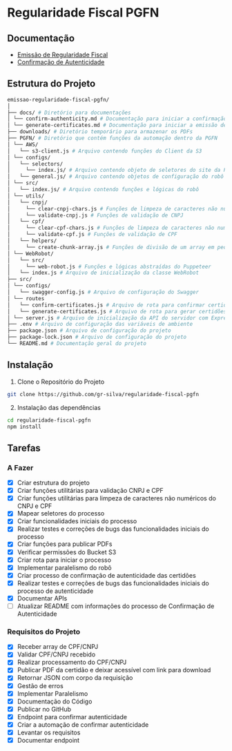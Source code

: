# Regularidade Fiscal PGFN

## Documentação

- [Emissão de Regularidade Fiscal](docs/generate-certificates.md)
- [Confirmação de Autenticidade](docs/confirm-authenticity.md)

## Estrutura do Projeto

```bash
emissao-regularidade-fiscal-pgfn/
│
├── docs/ # Diretório para documentações
│ └── confirm-authenticity.md # Documentação para iniciar a confirmação de autenticidade
│ └── generate-certificates.md # Documentação para iniciar a emissão de certidoes
├── downloads/ # Diretório temporário para armazenar os PDFs
├── PGFN/ # Diretório que contém funções da automação dentro da PGFN
│ └── AWS/
│   └── s3-client.js # Arquivo contendo funções do Client da S3
│ └── configs/
│   └── selectors/
│     └── index.js/ # Arquivo contendo objeto de seletores do site da PGFN
│   └── general.js/ # Arquivo contendo objetos de configuração do robô
│ └── src/
│   └── index.js/ # Arquivo contendo funções e lógicas do robô
│ └── utils/
│   └── cnpj/
│     └── clear-cnpj-chars.js # Funções de limpeza de caracteres não numéricos do CNPJ
│     └── validate-cnpj.js # Funções de validação de CNPJ
│   └── cpf/
│     └── clear-cpf-chars.js # Funções de limpeza de caracteres não numéricos do CPF
│     └── validate-cpf.js # Funções de validação de CPF
│   └── helpers/
│     └── create-chunk-array.js # Funções de divisão de um array em pedacos
│ └── WebRobot/
│   └── src/
│     └── web-robot.js # Funções e lógicas abstraídas do Puppeteer
│   └── index.js # Arquivo de inicialização da classe WebRobot
├── src/
│ └── configs/
│   └── swagger-config.js # Arquivo de configuração do Swagger
│ └── routes
│   └── confirm-certificates.js # Arquivo de rota para confirmar certidões
│   └── generate-certificates.js # Arquivo de rota para gerar certidões
│ └── server.js # Arquivo de inicialização da API do servidor com Express
├── .env # Arquivo de configuração das variáveis de ambiente
├── package.json # Arquivo de configuração do projeto
├── package-lock.json # Arquivo de configuração do projeto
└── README.md # Documentação geral do projeto

```

## Instalação

1. Clone o Repositório do Projeto

```bash
git clone https://github.com/gr-silva/regularidade-fiscal-pgfn
```

2. Instalação das dependências

```bash
cd regularidade-fiscal-pgfn
npm install
```

## Tarefas

### A Fazer

- [x] Criar estrutura do projeto
- [x] Criar funções utilitárias para validação CNPJ e CPF
- [x] Criar funções utilitárias para limpeza de caracteres não numéricos do CNPJ e CPF
- [x] Mapear seletores do processo
- [x] Criar funcionalidades iniciais do processo
- [x] Realizar testes e correções de bugs das funcionalidades iniciais do processo
- [x] Criar funções para publicar PDFs
- [x] Verificar permissões do Bucket S3
- [x] Criar rota para iniciar o processo
- [x] Implementar paralelismo do robô
- [x] Criar processo de confirmação de autenticidade das certidões
- [x] Realizar testes e correções de bugs das funcionalidades iniciais do processo de autenticidade
- [x] Documentar APIs
- [ ] Atualizar README com informações do processo de Confirmação de Autenticidade

### Requisitos do Projeto

- [x] Receber array de CPF/CNPJ
- [x] Validar CPF/CNPJ recebido
- [x] Realizar processamento do CPF/CNPJ
- [x] Publicar PDF da certidão e deixar acessível com link para download
- [x] Retornar JSON com corpo da requisição
- [x] Gestão de erros
- [x] Implementar Paralelismo
- [x] Documentação do Código
- [x] Publicar no GitHub
- [x] Endpoint para confirmar autenticidade
- [x] Criar a automação de confirmar autenticidade
- [x] Levantar os requisitos
- [x] Documentar endpoint
